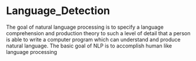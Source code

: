 # Language_Detection
The goal of natural language processing is to specify a language comprehension and production theory to such a level of detail that a person is able to write a computer program which can understand and produce natural language. The basic goal of NLP is to accomplish human like language processing
